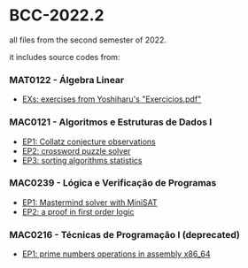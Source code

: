 # BCC-2022.2
all files from the second semester of 2022.

it includes source codes from:

### MAT0122 - Álgebra Linear
* [EXs: exercises from Yoshiharu's "Exercicios.pdf"](/mat0122)
### MAC0121 - Algoritmos e Estruturas de Dados I
* [EP1: Collatz conjecture observations](/mac0121-ep1)
* [EP2: crossword puzzle solver](/mac0121-ep2)
* [EP3: sorting algorithms statistics](mac0121-ep3)
### MAC0239 - Lógica e Verificação de Programas
* [EP1: Mastermind solver with MiniSAT](/mac0239-ep1)
* [EP2: a proof in first order logic](/mac0239-ep2)
### MAC0216 - Técnicas de Programação I (deprecated)
* [EP1: prime numbers operations in assembly x86_64](/mac0216-ep1)
